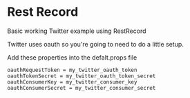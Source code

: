 Rest Record
===========

Basic working Twitter example using RestRecord

Twitter uses oauth so you're going to need to do a little setup.

Add these properties into the defalt.props file

    oauthRequestToken = my_twitter_oauth_token
    oauthTokenSecret = my_twitter_oauth_token_secret
    oauthConsumerKey = my_twitter_consumer_key
    oauthConsumerSecret = my_twitter_consumer_secret
